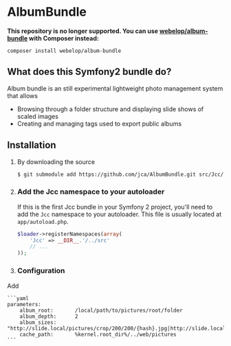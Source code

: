 # AlbumBundle

**This repository is no longer supported. You can use [webelop/album-bundle](https://github.com/webelop/album-bundle/) with Composer instead:**
```
composer install webelop/album-bundle
```

## What does this Symfony2 bundle do?

Album bundle is an still experimental lightweight photo management system that allows 
- Browsing through a folder structure and displaying slide shows of scaled images
- Creating and managing tags used to export public albums

## Installation

1. By downloading the source
    ```bash
    $ git submodule add https://github.com/jca/AlbumBundle.git src/Jcc/Bundle/AlbumBundle
    ```

2. ### Add the Jcc namespace to your autoloader

    If this is the first Jcc bundle in your Symfony 2 project, you'll
need to add the `Jcc` namespace to your autoloader. This file is usually located at `app/autoload.php`.

    ```php
    $loader->registerNamespaces(array(
        'Jcc' => __DIR__.'/../src'
        // ...
    ));
    ```

3. ### Configuration

Add

    ```yaml
    parameters:
        album_root:       /local/path/to/pictures/root/folder
        album_depth:      2
        album_sizes:      "http://slide.local/pictures/crop/200/200/{hash}.jpg|http://slide.local/pictures/fit/1024/780/{hash}.jpg"
        cache_path:       %kernel.root_dir%/../web/pictures
    ```
